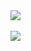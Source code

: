 <a href="https://github.com/tonyredondo/">
  <img align="center" src="https://github-readme-stats.vercel.app/api?username=tonyredondo&count_private=true&show_icons=true" />
</a>
<br/><br/>
<a href="https://github.com/tonyredondo/">
  <img align="center" src="https://github-readme-stats.vercel.app/api/top-langs/?username=tonyredondo&layout=compact" />
</a>

<!--
**tonyredondo/tonyredondo** is a ✨ _special_ ✨ repository because its `README.md` (this file) appears on your GitHub profile.

Here are some ideas to get you started:

- 🔭 I’m currently working on ...
- 🌱 I’m currently learning ...
- 👯 I’m looking to collaborate on ...
- 🤔 I’m looking for help with ...
- 💬 Ask me about ...
- 📫 How to reach me: ...
- 😄 Pronouns: ...
- ⚡ Fun fact: ...
-->
